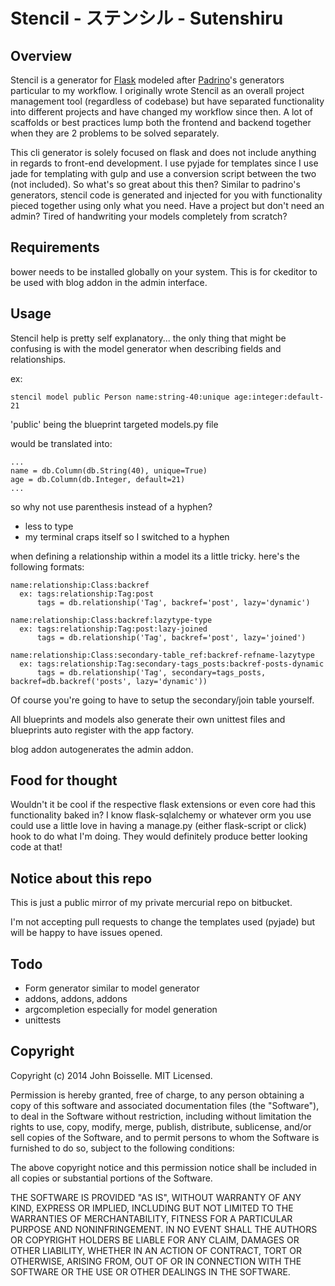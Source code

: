 # Stencil - ステンシル - Sutenshiru

## Overview
Stencil is a generator for [Flask](http://flask.pocoo.org) modeled after 
[Padrino](http://padrinorb.com)'s generators particular to my workflow. I 
originally wrote Stencil as an overall project management tool (regardless of 
codebase) but have separated functionality into different projects and have
changed my workflow since then. A lot of scaffolds or best practices lump both
the frontend and backend together when they are 2 problems to be solved
separately.

This cli generator is solely focused on flask and does not include anything in
regards to front-end development. I use pyjade for templates since I use jade 
for templating with gulp and use a conversion script between the two (not
included). So what's so great about this then? Similar to padrino's generators,
stencil code is generated and injected for you with functionality pieced
together using only what you need. Have a project but don't need an admin?
Tired of handwriting your models completely from scratch?

## Requirements
bower needs to be installed globally on your system. This is for ckeditor to be
used with blog addon in the admin interface.

## Usage
Stencil help is pretty self explanatory... the only thing that might be confusing
is with the model generator when describing fields and relationships.

ex:
```
stencil model public Person name:string-40:unique age:integer:default-21
```
'public' being the blueprint targeted models.py file

would be translated into:
```
...
name = db.Column(db.String(40), unique=True)
age = db.Column(db.Integer, default=21)
...
```
so why not use parenthesis instead of a hyphen?

- less to type
- my terminal craps itself so I switched to a hyphen

when defining a relationship within a model its a little tricky. here's the 
following formats:

```
name:relationship:Class:backref
  ex: tags:relationship:Tag:post
      tags = db.relationship('Tag', backref='post', lazy='dynamic')
```
```
name:relationship:Class:backref:lazytype-type
  ex: tags:relationship:Tag:post:lazy-joined
      tags = db.relationship('Tag', backref='post', lazy='joined')
```
```
name:relationship:Class:secondary-table_ref:backref-refname-lazytype
  ex: tags:relationship:Tag:secondary-tags_posts:backref-posts-dynamic
      tags = db.relationship('Tag', secondary=tags_posts, backref=db.backref('posts', lazy='dynamic'))
```
Of course you're going to have to setup the secondary/join table yourself.

All blueprints and models also generate their own unittest files and blueprints
auto register with the app factory.

blog addon autogenerates the admin addon.

## Food for thought
Wouldn't it be cool if the respective flask extensions or even core had this 
functionality baked in? I know flask-sqlalchemy or whatever orm you use could 
use a little love in having a manage.py (either flask-script or click) hook to
do what I'm doing. They would definitely produce better looking code at that!

## Notice about this repo
This is just a public mirror of my private mercurial repo on bitbucket.

I'm not accepting pull requests to change the templates used (pyjade) but will
be happy to have issues opened.

## Todo

- Form generator similar to model generator
- addons, addons, addons
- argcompletion especially for model generation
- unittests

## Copyright
Copyright (c) 2014 John Boisselle. MIT Licensed.

Permission is hereby granted, free of charge, to any person obtaining a copy of
this software and associated documentation files (the "Software"), to deal in 
the Software without restriction, including without limitation the rights to 
use, copy, modify, merge, publish, distribute, sublicense, and/or sell copies 
of the Software, and to permit persons to whom the Software is furnished to do 
so, subject to the following conditions:

The above copyright notice and this permission notice shall be included in all 
copies or substantial portions of the Software.

THE SOFTWARE IS PROVIDED "AS IS", WITHOUT WARRANTY OF ANY KIND, EXPRESS OR 
IMPLIED, INCLUDING BUT NOT LIMITED TO THE WARRANTIES OF MERCHANTABILITY, 
FITNESS FOR A PARTICULAR PURPOSE AND NONINFRINGEMENT. IN NO EVENT SHALL THE 
AUTHORS OR COPYRIGHT HOLDERS BE LIABLE FOR ANY CLAIM, DAMAGES OR OTHER 
LIABILITY, WHETHER IN AN ACTION OF CONTRACT, TORT OR OTHERWISE, ARISING FROM, 
OUT OF OR IN CONNECTION WITH THE SOFTWARE OR THE USE OR OTHER DEALINGS IN THE 
SOFTWARE.
